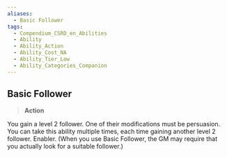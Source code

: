 ```yaml
---
aliases:
  - Basic Follower
tags:
  - Compendium_CSRD_en_Abilities
  - Ability
  - Ability_Action
  - Ability_Cost_NA
  - Ability_Tier_Low
  - Ability_Categories_Companion
---
```

  
    
## Basic Follower    
>**Action**  
    
You gain a level 2 follower. One of their modifications must be persuasion. You can take this ability multiple times, each time gaining another level 2 follower. Enabler. (When you use Basic Follower, the GM may require that you actually look for a suitable follower.)